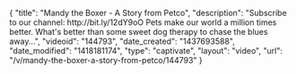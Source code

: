 {
    "title": "Mandy the Boxer - A Story from Petco",
    "description": "Subscribe to our channel: http:\/\/bit.ly\/12dY9oO Pets make our world a million times better. What's better than some sweet dog therapy to chase the blues away...",
    "videoid": "144793",
    "date_created": "1437693588",
    "date_modified": "1418181174",
    "type": "captivate",
    "layout": "video",
    "url": "\/v\/mandy-the-boxer-a-story-from-petco\/144793"
}